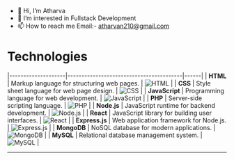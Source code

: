 - 👋 Hi, I’m Atharva
- 👀 I’m interested in Fullstack Development
- 📫 How to reach me Email:- atharvan210@gmail.com
# Technologies 


                     
|--------------------|-----------------------------------------|------|
| **HTML**          | Markup language for structuring web pages. | ![HTML](https://img.shields.io/badge/HTML5-E34F26?style=for-the-badge&logo=html5&logoColor=white) |
| **CSS**           | Style sheet language for web page design. | ![CSS](https://img.shields.io/badge/CSS3-1572B6?style=for-the-badge&logo=css3&logoColor=white) |
| **JavaScript**    | Programming language for web development. | ![JavaScript](https://img.shields.io/badge/JavaScript-F7DF1E?style=for-the-badge&logo=javascript&logoColor=black) |
| **PHP**           | Server-side scripting language.         | ![PHP](https://img.shields.io/badge/PHP-777BB4?style=for-the-badge&logo=php&logoColor=white) |
| **Node.js**       | JavaScript runtime for backend development. | ![Node.js](https://img.shields.io/badge/Node.js-339933?style=for-the-badge&logo=nodedotjs&logoColor=white) |
| **React**         | JavaScript library for building user interfaces. | ![React](https://img.shields.io/badge/React-61DAFB?style=for-the-badge&logo=react&logoColor=black) |
| **Express.js**    | Web application framework for Node.js.  | ![Express.js](https://img.shields.io/badge/Express.js-000000?style=for-the-badge&logo=express&logoColor=white) |
| **MongoDB**       | NoSQL database for modern applications. | ![MongoDB](https://img.shields.io/badge/MongoDB-47A248?style=for-the-badge&logo=mongodb&logoColor=white) |
| **MySQL**         | Relational database management system.  | ![MySQL](https://img.shields.io/badge/MySQL-4479A1?style=for-the-badge&logo=mysql&logoColor=white) |

---


<!---
atharva3149/atharva3149 is a ✨ special ✨ repository because its `README.md` (this file) appears on your GitHub profile.
You can click the Preview link to take a look at your changes.
--->
